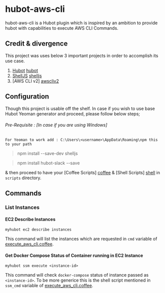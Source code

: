 # hubot-aws-cli

hubot-aws-cli is a Hubot plugin which is inspired by an ambition to provide hubot with capabilities to execute AWS CLI Commands.

## Credit & divergence

This project was uses below 3 important projects in order to accomplish its use case.
1. [Hubot] [hubot]
2. [ShellJS] [shelljs]
3. [AWS CLI v2] [awscliv2]

[hubot]: http://hubot.github.com
[shelljs]: https://documentup.com/shelljs/shelljs
[awscliv2]: https://docs.aws.amazon.com/cli/index.html

## Configuration

Though this project is usable off the shelf. In case if you wish to use base Hubot Yeoman generator and proceed, please follow below steps;

###### Pre-Requisite : [In case if you are using Windows]
```For Yeoman to work add : C:\Users\<username>\AppData\Roaming\npm this to your path ```

> npm install --save-dev shelljs

> npm install hubot-slack --save

& then proceed to have your [Coffee Scripts] [coffee] & [Shell Scripts] [shell] in `scripts` directory.

[coffee]: https://coffeescript.org/
[shell]: https://devdocs.io/bash/

## Commands

### List Instances

#### EC2 Describe Instances
```
myhubot ec2 describe instances
```
This command will list the instances which are requested in `cmd` variable of [execute_aws_cli.coffee](scripts/execute_aws_cli.coffee).

#### Get Docker Compose Status of Container running in EC2 Instance
```
myhubot ssm execute <instance-id>
```
This command will check `docker-compose` status of instance passed as `<instance-id>`.
To be more generice this is the shell script mentioned in `ssm_cmd` variable of [execute_aws_cli.coffee](scripts/execute_aws_cli.coffee).
